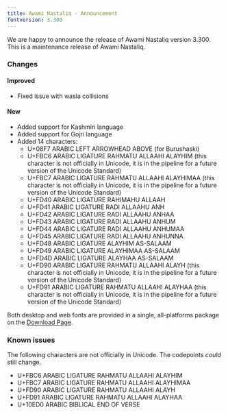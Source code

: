 ```yaml
---
title: Awami Nastaliq - Announcement
fontversion: 3.300
---
```


We are happy to announce the release of Awami Nastaliq version 3.300. This is a maintenance release of Awami Nastaliq.

### Changes

#### Improved
- Fixed issue with wasla collisions

#### New
- Added support for Kashmiri language
- Added support for Gojri language
- Added 14 characters:
  - U+08F7 ARABIC LEFT ARROWHEAD ABOVE (for Burushaski)
  - U+FBC6 ARABIC LIGATURE RAHMATU ALLAAHI ALAYHIM (this character is not officially in Unicode, 
    it is in the pipeline for a future version of the Unicode Standard)
  - U+FBC7 ARABIC LIGATURE RAHMATU ALLAAHI ALAYHIMAA (this character is not officially in Unicode, 
    it is in the pipeline for a future version of the Unicode Standard)
  - U+FD40 ARABIC LIGATURE RAHIMAHU ALLAAH
  - U+FD41 ARABIC LIGATURE RADI ALLAAHU ANH
  - U+FD42 ARABIC LIGATURE RADI ALLAAHU ANHAA
  - U+FD43 ARABIC LIGATURE RADI ALLAAHU ANHUM
  - U+FD44 ARABIC LIGATURE RADI ALLAAHU ANHUMAA
  - U+FD45 ARABIC LIGATURE RADI ALLAAHU ANHUNNA
  - U+FD48 ARABIC LIGATURE ALAYHIM AS-SALAAM
  - U+FD49 ARABIC LIGATURE ALAYHIMAA AS-SALAAM
  - U+FD4D ARABIC LIGATURE ALAYHAA AS-SALAAM
  - U+FD90 ARABIC LIGATURE RAHMATU ALLAAHI ALAYH (this character is not officially in Unicode, 
    it is in the pipeline for a future version of the Unicode Standard)
  - U+FD91 ARABIC LIGATURE RAHMATU ALLAAHI ALAYHAA (this character is not officially in Unicode, 
    it is in the pipeline for a future version of the Unicode Standard)
  
Both desktop and web fonts are provided in a single, all-platforms package on the [Download Page](https://software.sil.org/awami/download/).

### Known issues

The following characters are not officially in Unicode. The codepoints *could* still change.
- U+FBC6 ARABIC LIGATURE RAHMATU ALLAAHI ALAYHIM
- U+FBC7 ARABIC LIGATURE RAHMATU ALLAAHI ALAYHIMAA
- U+FD90 ARABIC LIGATURE RAHMATU ALLAAHI ALAYH
- U+FD91 ARABIC LIGATURE RAHMATU ALLAAHI ALAYHAA
- U+10ED0 ARABIC BIBLICAL END OF VERSE 



